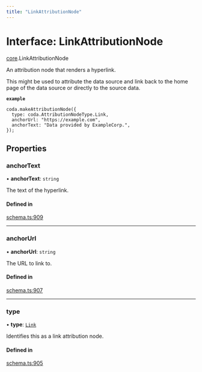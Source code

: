 ```yaml
---
title: "LinkAttributionNode"
---
```

# Interface: LinkAttributionNode

[core](../modules/core.md).LinkAttributionNode

An attribution node that renders a hyperlink.

This might be used to attribute the data source and link back to the home page
of the data source or directly to the source data.

**`example`**
```
coda.makeAttributionNode({
  type: coda.AttributionNodeType.Link,
  anchorUrl: "https://example.com",
  anchorText: "Data provided by ExampleCorp.",
});
```

## Properties

### anchorText

• **anchorText**: `string`

The text of the hyperlink.

#### Defined in

[schema.ts:909](https://github.com/coda/packs-sdk/blob/main/schema.ts#L909)

___

### anchorUrl

• **anchorUrl**: `string`

The URL to link to.

#### Defined in

[schema.ts:907](https://github.com/coda/packs-sdk/blob/main/schema.ts#L907)

___

### type

• **type**: [`Link`](../enums/core.AttributionNodeType.md#link)

Identifies this as a link attribution node.

#### Defined in

[schema.ts:905](https://github.com/coda/packs-sdk/blob/main/schema.ts#L905)
